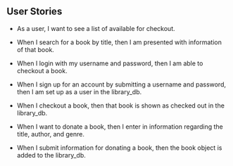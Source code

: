 ## User Stories

* As a user, I want to see a list of available for checkout.

* When I search for a book by title, then I am presented with information of that book.

* When I login with my username and password, then I am able to checkout a book.

* When I sign up for an account by submitting a username and password, then I am set up as a user in the library_db.

* When I checkout a book, then that book is shown as checked out in the library_db.

* When I want to donate a book, then I enter in information regarding the title, author, and genre.

* When I submit information for donating a book, then the book object is added to the library_db.

